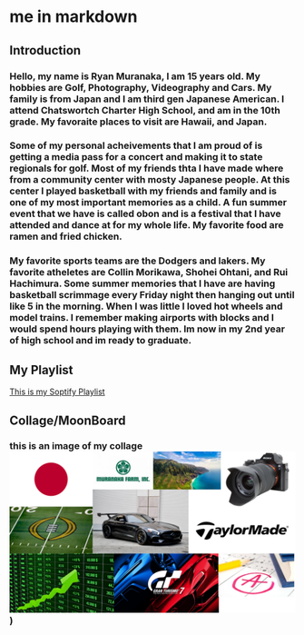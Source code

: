 # me in markdown

## Introduction

### Hello, my name is Ryan Muranaka, I am 15 years old. My hobbies are Golf, Photography, Videography and Cars. My family is from Japan and I am third gen Japanese American. I attend Chatswortch Charter High School, and am in the 10th grade. My favoraite places to visit are Hawaii, and Japan.
### Some of my personal acheivements that I am proud of is getting a media pass for a concert and making it to state regionals for golf. Most of my friends thta I have made where from a community center with mosty Japanese people. At this center I played basketball with my friends and family and is one of my most important memories as a child. A fun summer event that we have is called obon and is a festival that I have attended and dance at for my whole life. My favorite food are ramen and fried chicken. 
### My favorite sports teams are the Dodgers and lakers. My favorite atheletes are Collin Morikawa, Shohei Ohtani, and Rui Hachimura. Some summer memories that I have are having basketball scrimmage every Friday night then hanging out until like 5 in the morning. When I was little I loved hot wheels and model trains. I remember making airports with blocks and I would spend hours playing with them. Im now in my 2nd year of high school and im ready to graduate.

## My Playlist

[This is my Soptify Playlist](https://open.spotify.com/playlist/4lCqNLxbonrpxA0E24OOo4)

## Collage/MoonBoard

### this is an image of my collage ![alt text](<Untitled design (1).png>))